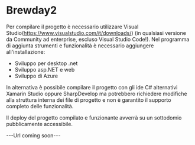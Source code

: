 # Brewday2
Per compilare il progetto è necessario utilizzare Visual Studio(https://www.visualstudio.com/it/downloads/) (in qualsiasi versione da Community ad enterprise, escluso Visual Studio Code!). 
Nel programma di aggiunta strumenti e funzionalità è necessario aggiungere all'installazione:
- Sviluppo per desktop .net
- Sviluppo asp.NET e web
- Sviluppo di Azure

In alternativa è possibile compilare il progetto con gli ide C# alternativi Xamarin Studio oppure SharpDevelop ma potrebbero richiedere modifiche alla struttura interna dei file di progetto e non è garantito il supporto completo delle funzionalità.

Il deploy del progetto compilato e funzionante avverrà su un sottodomio pubblicamente accessibile.

---Url coming soon---